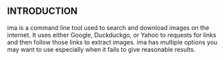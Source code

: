## INTRODUCTION

ima is a command line tool used to search and download images on the internet. It uses either
Google, Duckduckgo, or Yahoo to requests for links and then follow those links to extract images.
ima has multiple options you may want to use especially when it fails to give reasonable results.

